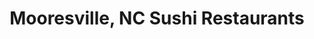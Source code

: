 ---
layout: city
title: Mooresville, NC Sushi Restaurants
permalink: /north-carolina/mooresville/
stateAbbr: NC
stateName: North Carolina
cityName: Mooresville
---